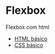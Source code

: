 # Flexbox

Flexbox com html

* [HTML básico](https://www.w3schools.com/html/)
* [CSS básico](https://developer.mozilla.org/pt-BR/docs/Web/CSS)

## 
